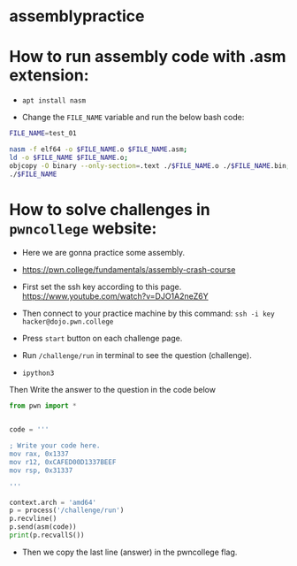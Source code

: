 # assemblypractice

# How to run assembly code with .asm extension:

- `apt install nasm`

- Change the `FILE_NAME` variable and run the below bash code:

```bash
FILE_NAME=test_01

nasm -f elf64 -o $FILE_NAME.o $FILE_NAME.asm;
ld -o $FILE_NAME $FILE_NAME.o;
objcopy -O binary --only-section=.text ./$FILE_NAME.o ./$FILE_NAME.bin;
./$FILE_NAME
```

# How to solve challenges in `pwncollege` website:

- Here we are gonna practice some assembly.
- https://pwn.college/fundamentals/assembly-crash-course


- First set the ssh key according to this page.
https://www.youtube.com/watch?v=DJO1A2neZ6Y

- Then connect to your practice machine by this command:
`ssh -i key hacker@dojo.pwn.college`

- Press `start` button on each challenge page.

- Run `/challenge/run` in terminal to see the question (challenge).

- `ipython3`


Then Write the answer to the question in the code below

```python
from pwn import *


code = '''

; Write your code here.
mov rax, 0x1337
mov r12, 0xCAFED00D1337BEEF
mov rsp, 0x31337

'''

context.arch = 'amd64'
p = process('/challenge/run')
p.recvline()
p.send(asm(code))
print(p.recvallS())
```

- Then we copy the last line (answer) in the pwncollege flag.
